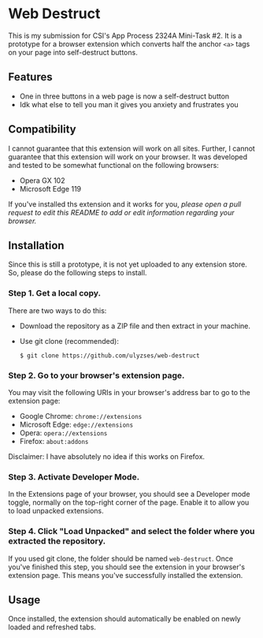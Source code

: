 # Web Destruct

This is my submission for CSI's App Process 2324A Mini-Task #2. It is a prototype for a browser extension which converts half the anchor `<a>` tags on your page into self-destruct buttons.

## Features

- One in three buttons in a web page is now a self-destruct button
- Idk what else to tell you man it gives you anxiety and frustrates you

## Compatibility

I cannot guarantee that this extension will work on all sites. Further, I cannot guarantee that this extension will work on your browser. It was developed and tested to be somewhat functional on the following browsers:

- Opera GX 102
- Microsoft Edge 119

If you've installed ths extension and it works for you, _please open a pull request to edit this README to add or edit information regarding your browser._

## Installation

Since this is still a prototype, it is not yet uploaded to any extension store. So, please do the following steps to install.

### Step 1. Get a local copy.

There are two ways to do this:

- Download the repository as a ZIP file and then extract in your machine.

- Use git clone (recommended):

  `$ git clone https://github.com/ulyzses/web-destruct`

### Step 2. Go to your browser's extension page.

You may visit the following URIs in your browser's address bar to go to the extension page:

- Google Chrome: `chrome://extensions`
- Microsoft Edge: `edge://extensions`
- Opera: `opera://extensions`
- Firefox: `about:addons`

Disclaimer: I have absolutely no idea if this works on Firefox.

### Step 3. Activate Developer Mode.

In the Extensions page of your browser, you should see a Developer mode toggle, normally on the top-right corner of the page. Enable it to allow you to load unpacked extensions.

### Step 4. Click "Load Unpacked" and select the folder where you extracted the repository.

If you used git clone, the folder should be named `web-destruct`. Once you've finished this step, you should see the extension in your browser's extension page. This means you've successfully installed the extension.

## Usage

Once installed, the extension should automatically be enabled on newly loaded and refreshed tabs.
